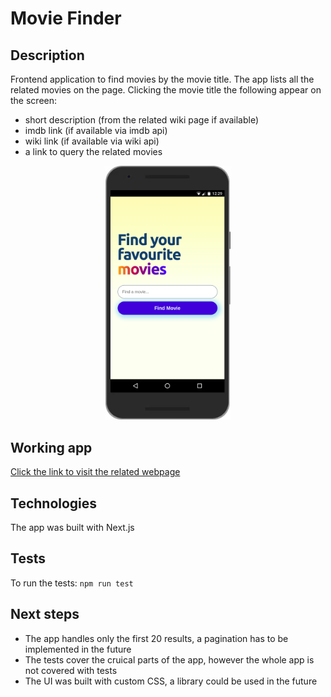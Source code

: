 <link href="./mdstyle.css" rel="stylesheet"></link>

# Movie Finder

## Description
Frontend application to find movies by the movie title.
The app lists all the related movies on the page.
Clicking the movie title the following appear on the screen:
- short description (from the related wiki page if available)
- imdb link (if available via imdb api)
- wiki link (if available via wiki api)
- a link to query the related movies
<p align="center">
<img src="./app.png" alt="App" style="width: 200px" />
</p>

## Working app
[Click the link to visit the related webpage](https://movie-finde.herokuapp.com/)

## Technologies
The app was built  with Next.js

## Tests
To run the tests: `npm run test`

## Next steps
- The app handles only the first 20 results, a pagination has to be implemented in the future
- The tests cover the cruical parts of the app, however the whole app is not covered with tests
- The UI was built with custom CSS, a library could be used in the future


